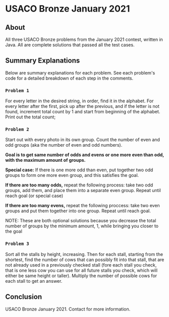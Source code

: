 # USACO Bronze January 2021

## About

All three USACO Bronze problems from the January 2021 contest, written in Java. All are complete solutions that passed all the test cases.

## Summary Explanations

Below are summary explanations for each problem. See each problem's code for a detailed breakdown of each step in the comments.

### `Problem 1`

For every letter in the desired string, in order, find it in the alphabet. For every letter after the first, pick up after the previous, and if the letter is not found, increment total count by 1 and start from beginning of the alphabet. Print out the total count;

### `Problem 2`

Start out with every photo in its own group. Count the number of even and odd groups (aka the number of even and odd numbers).

**Goal is to get same number of odds and evens or one more even than odd, with the maximum amount of groups.**

**Special case:** If there is one more odd than even, put together two odd groups to form one more even group, and this satisfies the goal.

**If there are too many odds,** repeat the following process: take two odd groups, add them, and place them into a separate even group. Repeat until reach goal (or special case)

**If there are too many evens,** repeat the following proccess: take two even groups and put them together into one group. Repeat until reach goal.

NOTE: These are both optional solutions because you decrease the total number of groups by the minimum amount, 1, while bringing you closer to the goal

### `Problem 3`

Sort all the stalls by height, increasing. Then for each stall, starting from the shortest, find the number of cows that can possibly fit into that stall, that are not already used in a previously checked stall (fore each stall you check, that is one less cow you can use for all future stalls you check, which will either be same height or taller). Multiply the number of possible cows for each stall to get an answer.

## Conclusion

USACO Bronze January 2021. Contact for more information.
